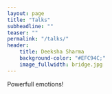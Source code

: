 ```yaml
---
layout: page
title: "Talks"
subheadline: ""
teaser: ""
permalink: "/talks/"
header:
    title: Deeksha Sharma
    background-color: "#EFC94C;"
    image_fullwidth: bridge.jpg
---
```


Powerfull emotions!
